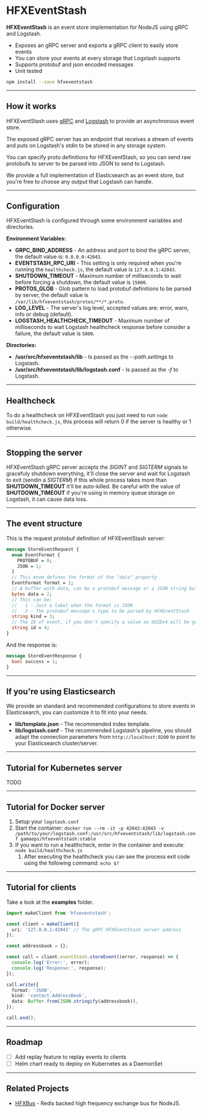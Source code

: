 # HFXEventStash

**HFXEventStash** is an event store implementation for NodeJS using gRPC and Logstash.

* Exposes an gRPC server and exports a gRPC client to easily store events
* You can store your events at every storage that Logstash supports
* Supports protobuf and json encoded messages
* Unit tested

```bash
npm install --save hfxeventstash
```

----------------------

## How it works

HFXEventStash uses [gRPC](https://grpc.io/) and [Logstash](https://www.elastic.co/products/logstash) to provide an asynchronous event store.

The exposed gRPC server has an endpoint that receives a stream of events and puts on Logstash's stdin to be stored in any storage system.

You can specify proto definitions for HFXEventStash, so you can send raw protobufs to server to be parsed into JSON to send to Logstash.

We provide a full implementation of Elasticsearch as an event store, but you're free to choose any output that Logstash can handle.

----------------------

## Configuration

HFXEventStash is configured through some environment variables and directories.

**Environment Variables:**

* **GRPC_BIND_ADDRESS** - An address and port to bind the gRPC server, the default value is: `0.0.0.0:42043`.
* **EVENTSTASH_RPC_URI** - This setting is only required when you're running the `healthcheck.js`, the default value is `127.0.0.1:42043`.
* **SHUTDOWN_TIMEOUT** - Maximum number of milliseconds to wait before forcing a shutdown, the default value is `15000`.
* **PROTOS_GLOB** - Glob pattern to load protobuf definitions to be parsed by server, the default value is `/var/lib/hfxeventstash/protos/**/*.proto`.
* **LOG_LEVEL** - The server's log level, accepted values are: error, warn, info or debug (default).
* **LOGSTASH_HEALTHCHECK_TIMEOUT** - Maximum number of milliseconds to wait Logstash healthcheck response before consider a failure, the default value is `5000`.

**Directories:**

* **/usr/src/hfxeventstash/lib** - Is passed as the *--path.settings* to Logstash.
* **/usr/src/hfxeventstash/lib/logstash.conf** - Is passed as the *-f* to Logstash.

----------------------

## Healthcheck

To do a healthcheck on HFXEventStash you just need to run `node build/healthcheck.js`, this process will return 0 if the server is healthy or 1 otherwise.

----------------------

## Stopping the server

HFXEventStash gRPC server accepts the *SIGINT* and *SIGTERM* signals to gracefuly shutdown everything, it'll close the server and wait for Logstash to exit (sendin a *SIGTERM*) if this whole process takes more than **SHUTDOWN_TIMEOUT** it'll be auto-killed. Be careful with the value of **SHUTDOWN_TIMEOUT** if you're using in memory queue storage on Logstash, it can cause data loss.

----------------------

## The event structure

This is the request protobuf definition of HFXEventStash server:

```protobuf
message StoreEventRequest {
  enum EventFormat {
    PROTOBUF = 0;
    JSON = 1;
  }
  // This enum defines the format of the "data" property
  EventFormat format = 1;
  // A buffer with data, can be a protobuf message or a JSON string buffer
  bytes data = 2;
  // This can be:
  //   1 - Just a label when the format is JSON 
  //   2 - The protobuf message's type to be parsed by HFXEventStash
  string kind = 3;
  // The ID of event, if you don't specify a value an UUIDv4 will be generated
  string id = 4;
}
```

And the response is:

```protobuf
message StoreEventResponse {
  bool success = 1;
}
```

----------------------

## If you're using Elasticsearch

We provide an standard and recommended configurations to store events in Elasticsearch, you can customize it to fit into your needs.

* **lib/template.json** - The recommended index template.
* **lib/logstash.conf** - The recommended Logstash's pipeline, you should adapt the connection parameters from `http://localhost:9200` to point to your Elasticsearch cluster/server.

----------------------

## Tutorial for Kubernetes server

TODO

----------------------

## Tutorial for Docker server

1. Setup your `logstash.conf`
2. Start the container: `docker run --rm -it -p 42043:42043 -v /path/to/your/logstash.conf:/usr/src/hfxeventstash/lib/logstash.conf gamaops/hfxeventstash:stable`
3. If you want to run a healthcheck, enter in the container and execute: `node build/healthcheck.js`
	1. After executing the healthcheck you can see the process exit code using the following command: `echo $?`

----------------------

## Tutorial for clients

Take a look at the **examples** folder.

```typescript
import makeClient from 'hfxeventstash';

const client = makeClient({
  uri: '127.0.0.1:42043' // The gRPC HFXEventStash server address
});

const addressbook = {};

const call = client.eventStash.storeEvent((error, response) => {
  console.log('Error:', error);
  console.log('Response:', response);
});

call.write({
  format: 'JSON',
  kind: 'contact.AddressBook',
  data: Buffer.from(JSON.stringify(addressbook)),
});

call.end();
```
----------------------

## Roadmap

- [ ] Add replay feature to replay events to clients
- [ ] Helm chart ready to deploy on Kubernetes as a DaemonSet

----------------------

## Related Projects

* [HFXBus](https://github.com/gamaops/hfx-bus) - Redis backed high frequency exchange bus for NodeJS.